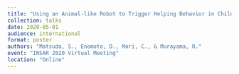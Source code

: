 ```yaml
---
title: "Using an Animal-like Robot to Trigger Helping Behavior in Children with Autism Spectrum Disorder"
collection: talks
date: 2020-05-01
audience: international
format: poster
authors: "Matsuda, S., Enomoto, D., Mori, C., & Murayama, R."
event: "INSAR 2020 Virtual Meeting"
location: "Online"
---
```

